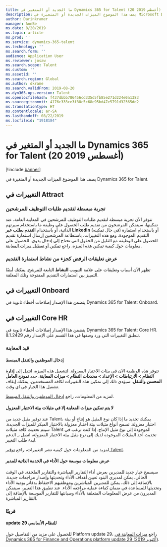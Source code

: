 ```yaml
---
title: ما الجديد أو المتغير في Dynamics 365 for Talent (20 أغسطس 2019)
description: يصف هذا الموضوع الميزات الجديدة أو المتغيرة في Microsoft Dynamics 365 for Talent.
author: Darinkramer
manager: AnnBe
ms.date: 8/20/2019
ms.topic: article
ms.prod: ''
ms.service: dynamics-365-talent
ms.technology: ''
ms.search.form: ''
audience: Application User
ms.reviewer: josaw
ms.search.scope: Talent
ms.custom: ''
ms.assetid: ''
ms.search.region: Global
ms.author: dkrame
ms.search.validFrom: 2019-08-20
ms.dyn365.ops.version: Talent
ms.openlocfilehash: f437dbbb786456cd335d5fb85e271d224e0a1383
ms.sourcegitcommit: 4176c333ce3f88c5c68e95bd47e5791d32365dd2
ms.translationtype: HT
ms.contentlocale: ar-SA
ms.lasthandoff: 08/22/2019
ms.locfileid: "1918184"
---
```

# <a name="whats-new-or-changed-in-dynamics-365-for-talent-august-20-2019"></a>ما الجديد أو المتغير في Dynamics 365 for Talent (20 أغسطس 2019)

[!include [banner](includes/banner.md)]

يصف هذا الموضوع الميزات الجديدة أو المتغيرة في Dynamics 365 for Talent.

## <a name="changes-in-attract"></a>التغييرات في Attract

### <a name="simplified-apply-experience-for-candidates"></a>تجربة مبسطة لتقديم طلبات التوظيف للمرشحين 

تتوفر الآن تجربة مبسطة لتقديم طلبات التوظيف للمرشحين في المعاينة العامة. عند تمكينها، سيتمكن المرشحون من تقديم طلب الحصول على وظيفة ما باستخدام سيرتهم الذاتية، أو باستخدام **التقدم بطلب عبر LinkedIn** (في حال تمكينه) أو باستخدام استمارة التقديم الموجودة. ومع هذه التغييرات، باستطاعة المرشحين إرسال استمارة تقديم للحصول على الوظيفة مع القليل من الحقول التي تحتاج إلى إدخال يدوي. للحصول على معلومات حول كيفية تمكين هذه الميزة، راجع [تمكين أو تعطيل ميزات المعاينة‬](./access-preview-feature.md#enable-or-disable-preview-features).

### <a name="view-rejection-comments-as-part-of-application-activity"></a>عرض تعليقات الرفض كجزء من نشاط استمارة التقديم

تظهر الآن أسباب وتعليقات على علامة التبويب **النشاط** التابعة للمرشح. يمكنك أيضًا التمييز بين استمارات التقديم المفتوحة وتلك المغلقة.  

## <a name="changes-in-onboard"></a>التغييرات في Onboard

يتضمن هذا الإصدار إصلاحات أخطاء ثانوية في Dynamics 365 for Talent: Onboard.

## <a name="changes-in-core-hr"></a>التغييرات في Core HR

يتضمن هذا الإصدار إصلاحات أخطاء ثانوية في Dynamics 365 for Talent: Core HR. تنطبق التغييرات التي ورد وصفها في هذا القسم على الإصدار رقم 8.1.2429.

### <a name="in-preview"></a>قيد المعاينة

#### <a name="streamlined-employee-entry-and-navigation"></a>إدخال الموظفين والتنقل المبسط

تتوفر هذه الوظيفة الآن في بيئات الاختبار المعزولة. لتشغيل هذه الميزة، انتقل إلى **إدارة النظام > الارتباطات > الإعداد > محددات النظام‬ > ميزات المعاينة‬**. حدد **نموذج العامل المحسن والتنقل‬**. سيؤدي ذلك إلى تمكين هذه التغييرات لكافة المستخدمين. يمكنك إيقاف تشغيل هذا الخيار في اي وقت.

لمزيد من المعلومات، راجع [إدخال الموظفين والتنقل المبسط‬](./streamlined-employee-entry.md).

#### <a name="preview-features-are-enabled-only-in-sandbox-instances"></a>لا يتم تمكين ميزات المعاينة إلا في مثيلات بيئة الاختبار المعزول

عند توفير مثيل جديد من Talent‬، يمكنك تحديد ما إذا كان نوع المثيل هو إنتاج أو بيئة اختبار معزولة. تسمح أنواع مثيلات بيئة اختبار معزولة بالاختبار المبكر للميزات الجديدة. سيتم تحديث كافة مثيلات Talent الموجودة إلى نوع مثيل الإنتاج. إذا كنت ترغب في تحديث أحد المثيلات الموجودة لديك إلى نوع مثيل بيئة الاختبار المعزولة، اتصل بـ الدعم لبدء طلب التغيير.

لمزيد من المعلومات حول كيفية نشر التغييرات، راجع [توفير Talent‬](./provisioning-talent.md).

#### <a name="view-extended-information-for-performance-in-manager-self-service"></a>عرض معلومات موسعة حول الأداء في الخدمة الذاتية للمدير

سيسمح خيار جديد للمديرين بعرض أداء التقارير المباشرة والتقارير الملحقة. في الوقت الحالي، يمكن لمديري البنود تعيين أهداف الأداء وتحديثها وإصدار مراجعات جديدة. بالإضافة إلى ذلك، يمكن للمديرين المباشرين وموظفيهم الاحتفاظ بدفاتر يومية الأداء وتحديثها للمساعدة في ضمان كفاءة عملية مراجعه الأداء. عند تطبيق هذا التغيير، سيتمكن المديرون من عرض المعلومات المتعلقة بالأداء وصيانتها للتقارير الموسعة بالإضافة إلى التقارير المباشرة.

### <a name="coming-soon"></a>قريبًا

#### <a name="platform-update-29"></a>update 29 للنظام الأساسي

للحصول على مزيد من التفاصيل حول Platform update 29، راجع [ميزات المعاينة في Dynamics 365 for Finance and Operations platform update 29 (أكتوبر 2019)](https://docs.microsoft.com/en-us/dynamics365/unified-operations/fin-and-ops/get-started/whats-new-platform-update-29).
